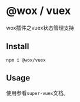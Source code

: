 # @wox / vuex

wox插件之vuex状态管理支持

## Install

```shell
npm i @wox/vuex
```

## Usage

使用参看`super-vuex`文档。
